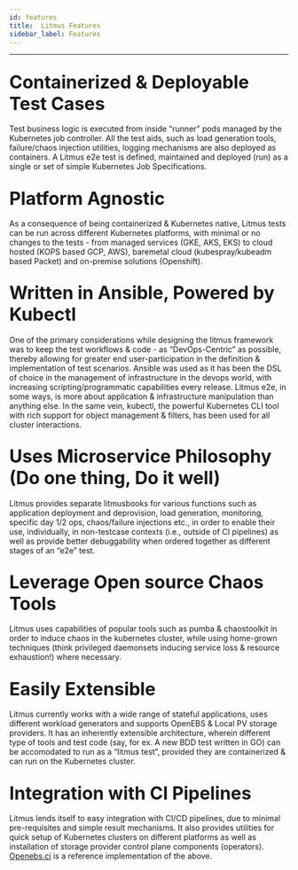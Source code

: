```yaml
---
id: features
title:  Litmus Features
sidebar_label: Features
---
```

------

## <font size="6">Containerized & Deployable Test Cases</font>

Test business logic is executed from inside “runner” pods managed by the Kubernetes 
job controller. All the test aids, such as load generation tools, failure/chaos 
injection utilities, logging mechanisms are also deployed as containers. A Litmus 
e2e test is defined, maintained and deployed (run) as a single or set of simple 
Kubernetes Job Specifications.

## <font size="6">Platform Agnostic</font>

As a consequence of being containerized & Kubernetes native, Litmus tests can be run 
across different Kubernetes platforms, with minimal or no changes to the tests - from 
managed services (GKE, AKS, EKS) to cloud hosted (KOPS based GCP, AWS), baremetal 
cloud (kubespray/kubeadm based Packet) and on-premise solutions (Openshift).

## <font size="6">Written in Ansible, Powered by Kubectl</font>

One of the primary considerations while designing the litmus framework was to keep 
the test workflows & code - as  “DevOps-Centric” as possible, thereby allowing for 
greater end user-participation in the definition & implementation of test scenarios. 
Ansible was used as it has been the DSL of choice in the management of infrastructure 
in the devops world, with increasing scripting/programmatic capabilities every release. 
Litmus e2e, in some ways, is more about application & infrastructure manipulation 
than anything else. In the same vein, kubectl, the powerful Kubernetes CLI tool with 
rich support for object management & filters, has been used for all cluster interactions.

## <font size="6">Uses Microservice Philosophy (Do one thing, Do it well)</font>

Litmus provides separate litmusbooks for various functions such as application deployment 
and deprovision, load generation, monitoring, specific day 1/2 ops, chaos/failure 
injections etc., in order to enable their use, individually, in non-testcase contexts 
(i.e., outside of CI pipelines) as well as provide better debuggability when ordered 
together as different stages of an “e2e” test. 

## <font size="6">Leverage Open source Chaos Tools</font>

Litmus uses capabilities of popular tools such as pumba & chaostoolkit in order to 
induce chaos in the kubernetes cluster, while using home-grown techniques 
(think privileged daemonsets inducing service loss & resource exhaustion!) where 
necessary.

## <font size="6">Easily Extensible</font>

Litmus currently works with a wide range of stateful applications, uses different 
workload generators and supports OpenEBS & Local PV storage providers. It has an 
inherently extensible architecture, wherein different type of tools and test code 
(say, for ex. A new BDD test written in GO) can be accomodated to run as a “litmus test”, 
provided they are containerized & can run on the Kubernetes cluster. 

## <font size="6">Integration with CI Pipelines</font>

Litmus lends itself to easy integration with CI/CD pipelines, due to minimal 
pre-requisites and simple result mechanisms. It also provides utilities for quick setup 
of Kubernetes clusters on different platforms as well as installation of storage provider 
control plane components (operators). [Openebs.ci](https://openebs.ci) is a reference 
implementation of the above. 


<!-- Hotjar Tracking Code for https://docs.openebs.io -->

<script>
    (function(h,o,t,j,a,r){
        h.hj=h.hj||function(){(h.hj.q=h.hj.q||[]).push(arguments)};
        h._hjSettings={hjid:1239116,hjsv:6};
        a=o.getElementsByTagName('head')[0];
        r=o.createElement('script');r.async=1;
        r.src=t+h._hjSettings.hjid+j+h._hjSettings.hjsv;
        a.appendChild(r);
    })(window,document,'https://static.hotjar.com/c/hotjar-','.js?sv=');
</script>


<!-- Global site tag (gtag.js) - Google Analytics -->

<script async src="https://www.googletagmanager.com/gtag/js?id=UA-92076314-12"></script>
<script>
  window.dataLayer = window.dataLayer || [];
  function gtag(){dataLayer.push(arguments);}
  gtag('js', new Date());

  gtag('config', 'UA-92076314-12');
</script>
